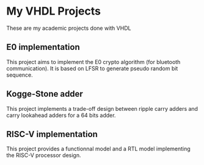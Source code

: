 # My VHDL Projects

These are my academic projects done with VHDL

## E0 implementation

This project aims to implement the E0 crypto algorithm (for bluetooth communication). It is based on LFSR to generate pseudo random bit sequence.

## Kogge-Stone adder

This project implements a trade-off design between ripple carry adders and carry lookahead adders for a 64 bits adder.

## RISC-V implementation

This project provides a functionnal model and a RTL model implementing the RISC-V processor design. 